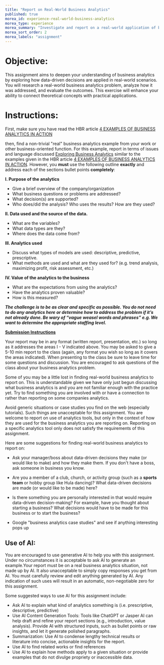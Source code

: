 ```yaml
---
title: "Report on Real-World Business Analytics"
published: true
morea_id: experience-real-world-business-analytics
morea_type: experience
morea_summary: "Investigate and report on a real-world application of business analytics."
morea_sort_order: 2
morea_labels: "assignment"
---
```


# Objective:
This assignment aims to deepen your understanding of business analytics by exploring how data-driven decisions are applied in real-world scenarios. You will research a real-world business analytics problem, analyze how it was addressed, and evaluate the outcomes. This exercise will enhance your ability to connect theoretical concepts with practical applications.

# Instructions:
First, make sure you have read the HBR article [4 EXAMPLES OF BUSINESS ANALYTICS IN ACTION](https://online.hbs.edu/blog/post/business-analytics-examples) 

then, find a non-trivial "real" business analytics example from your work or other business-oriented function. For this example, report in terms of issues and language discussed [Exploring Business Analytics](experience-exploring-bi-analytics.html) similar to the examples given in the HBR article [4 EXAMPLES OF BUSINESS ANALYTICS IN ACTION](https://online.hbs.edu/blog/post/business-analytics-examples). However, you **must** use the following outline **exactly** and address each of the sections bullet points **completely**:

**I. Purpose of the analytics**

- Give a brief overview of the company/organization
- What business questions or problems are addressed? 
- What decision(s) are supported? 
- Who does/did the analysis? Who uses the results? How are they used?

**II. Data used and the source of the data.**

- What are the variables? 
- What data types are they? 
- Where does the data come from?

**III. Analytics used**

- Discuss what types of models are used: descriptive, predictive, prescriptive. 
- What methods are used and what are they used for? (e.g. trend analysis, maximizing profit, risk assessment, etc.)

**IV. Value of the analytics to the business**

- What are the expectations from using the analytics? 
- Have the analytics proven valuable? 
- How is this measured?

**_The challenge is to be as clear and specific as possible. You do not need to **do** any analytics here or determine how to address the problem if it’s not already done. Be wary of “vague weasel words and phrases” e.g. We want to determine the appropriate staffing level._**



**<span style="text-decoration:underline;">Submission Instructions</span>**

Your report may be in any format (written report, presentation, etc.) so long as it addresses the areas I - V indicated above. You may be asked to give a 5-10 min report to the class (again, any format you wish so long as it covers the areas indicated). When presenting to the class be sure to leave time for some questions and discussion. You are encouraged to ask questions of the class about your business analytics problem.

Some of you may be a little lost in finding real-world business analytics to report on. This is understandable given we have only just begun discussing what business analytics is and you are not familiar enough with the practice yet. Try to find something you are involved with or have a connection to rather than reporting on some companies analytics. 

Avoid generic situations or case studies you find on the web (especially tutorials). Such things are unacceptable for this assignment. You are welcome to report on use of analytics tools, but only in the context of how they are used for the business analytics you are reporting on. Reporting on a specific analytics tool only does not satisfy the requirements of this assignment. 

Here are some suggestions for finding real-world business analytics to report on:

- Ask your manager/boss about data-driven decisions they make (or would like to make) and how they make them. If you don't have a boss, ask someone in business you know.

- Are you a member of a club, church, or activity group (such as a **sports team** or hobby group like Hula dancing)? What data-driven decisions are made (or would like to be made) here?

- Is there something you are personally interested in that would require data-driven decision-making? For example, have you thought about starting a business? What decisions would have to be made for this business or to start the business?

- Google "business analytics case studies" and see if anything interesting pops up  

## Use of AI:
You are encouraged to use generative AI to help you with this assignment. Under no circumstances it is acceptable to ask AI to generate an example.Your report must be on a real business analytics situation, not made up by AI. It also unacceptable to simply copy responses you get from AI. You must carefully review and edit anything generated by AI. Any indication of such uses will result in an automatic, non-negotiable zero for this assignment.

Some suggested ways to use AI for this assignment include:
- Ask AI to explain what kind of analytics something is (i.e. prescriptive, descriptive, predictive)
- Use AI Content Generation Tools: Tools like ChatGPT or Jasper AI can help draft and refine your report sections (e.g., introduction, value analysis). Provide AI with structured inputs, such as bullet points or raw insights, and let it generate polished paragraphs.
- Summarization: Use AI to condense lengthy technical results or literature into concise, actionable insights for the report.
- Use AI to find related works or find references 
- Use AI to explain how methods apply to a given situation or provide examples that do not divulge propriety or inaccessible data.